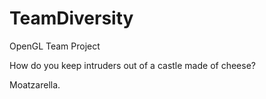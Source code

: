 # TeamDiversity
OpenGL Team Project

How do you keep intruders out of a castle made of cheese?

Moatzarella.

 


